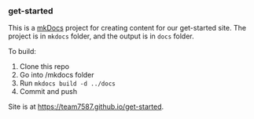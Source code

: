 ### get-started
This is a [mkDocs](https://www.mkdocs.org/) project for creating content for our get-started site. The project is in `mkdocs` folder, and the output is in `docs` folder.

To build:

1. Clone this repo
2. Go into /mkdocs folder
3. Run `mkdocs build -d ../docs`
4. Commit and push

Site is at https://team7587.github.io/get-started.